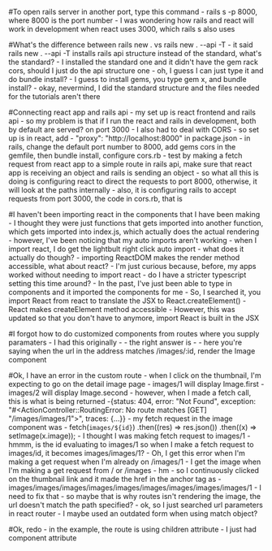 #To open rails server in another port, type this command - rails s -p 8000, where 8000 is the port number
    - I was wondering how rails and react will work in development when react uses 3000, which rails s also uses

#What's the difference between rails new . vs rails new . --api -T
    - it said rails new . --api -T installs rails api structure instead of the standard, what's the standard?
    - I installed the standard one and it didn't have the gem rack cors, should I just do the api structure one
    - oh, I guess I can just type it and do bundle install?
    - I guess to install gems, you type gem x, and bundle install?
    - okay, nevermind, I did the standard structure and the files needed for the tutorials aren't there

#Connecting react app and rails api
    - my set up is react frontend and rails api
    - so my problem is that if I run the react and rails in development, both by default are served? on port 3000
    - I also had to deal with CORS
    - so set up is in react, add - "proxy": "http://localhost:8000" in package.json
    - in rails, change the default port number to 8000, add gems cors in the gemfile, then bundle install, configure cors.rb
    - test by making a fetch request from react app to a simple route in rails api, make sure that react app is receiving an object and rails is sending an object
    - so what all this is doing is configuring react to direct the requests to port 8000, otherwise, it will look at the paths internally
    - also, it is configuring rails to accept requests from port 3000, the code in cors.rb, that is

#I haven't been importing react in the components that I have been making
    - I thought they were just functions that gets imported into another function, which gets imported into index.js, which actually does the actual rendering
    - however, I've been noticing that my auto imports aren't working
    - when I import react, I do get the lightbult right click auto import
    - what does it actually do though?
    - importing ReactDOM makes the render method accessible, what about react?
    - I'm just curious because, before, my apps worked without needing to import react
    - do I have a stricter typescript setting this time around?
    - In the past, I've just been able to type in components and it imported the components for me
    - So, I searched it, you import React from react to translate the JSX to React.createElement()
    - React makes createElement method accessible
    - However, this was updated so that you don't have to anymore, import React is built in the JSX

#I forgot how to do customized components from routes where you supply paramaters
    - I had this originally
    - <Route exact path="images/:id">
    - the right answer is 
    - <Route exact path="/images/:id" component={Image} />
    - here you're saying when the url in the address matches /images/:id, render the Image component

#Ok, I have an error in the custom route
    - when I click on the thumbnail, I'm expecting to go on the detail image page
    - images/1 will display Image.first
    - images/2 will display Image.second
    - however, when I made a fetch call, this is what is being returned
    -{status: 404, error: "Not Found", exception: "#<ActionController::RoutingError: No route matches [GET] "/images/images/1">", traces: {…}}
    - my fetch request in the image component was 
    - fetch(`images/${id}`)
      .then((res) => res.json())
      .then((x) => setImage(x.image));
    - I thought I was making fetch request to images/1
    - hmmm, is the id evaluating to images/1 so when I make a fetch request to images/id, it becomes images/images/1?
    - Oh, I get this error when I'm making a get request when I'm already on /images/1
    - I get the image when I'm making a get request from / or /images
    - hm
    - so I continuously clicked on the thumbnail link and it made the href in the anchor tag as 
    - images/images/images/images/images/images/images/images/images/1
    - I need to fix that
    - so maybe that is why routes isn't rendering the image, the url doesn't match the path specified?
    - ok, so I just searched url parameters in react router
    - I maybe used an outdated form when using match object?

#Ok, redo
    - in the example, the route is using children attribute
    - I just had component attribute

